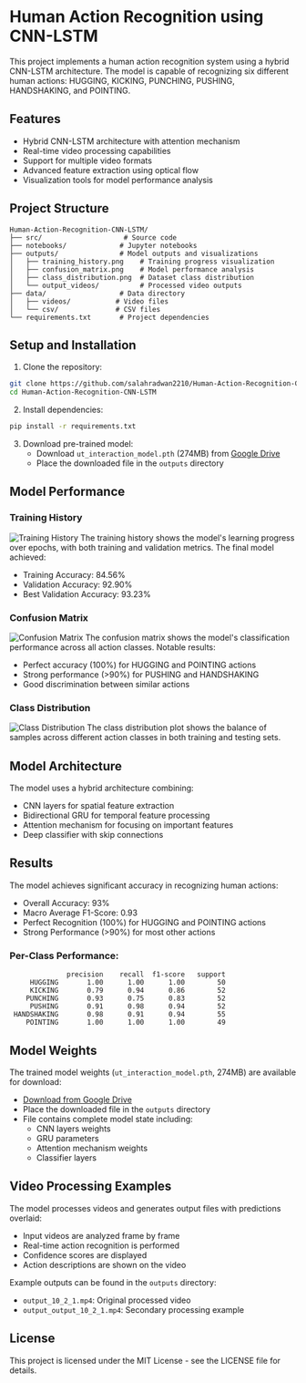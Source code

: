 # Human Action Recognition using CNN-LSTM

This project implements a human action recognition system using a hybrid CNN-LSTM architecture. The model is capable of recognizing six different human actions: HUGGING, KICKING, PUNCHING, PUSHING, HANDSHAKING, and POINTING.

## Features

- Hybrid CNN-LSTM architecture with attention mechanism
- Real-time video processing capabilities
- Support for multiple video formats
- Advanced feature extraction using optical flow
- Visualization tools for model performance analysis

## Project Structure

```
Human-Action-Recognition-CNN-LSTM/
├── src/                    # Source code
├── notebooks/             # Jupyter notebooks
├── outputs/               # Model outputs and visualizations
│   ├── training_history.png    # Training progress visualization
│   ├── confusion_matrix.png    # Model performance analysis
│   ├── class_distribution.png  # Dataset class distribution
│   └── output_videos/          # Processed video outputs
├── data/                  # Data directory
│   ├── videos/           # Video files
│   └── csv/              # CSV files
└── requirements.txt       # Project dependencies
```

## Setup and Installation

1. Clone the repository:
```bash
git clone https://github.com/salahradwan2210/Human-Action-Recognition-CNN-LSTM.git
cd Human-Action-Recognition-CNN-LSTM
```

2. Install dependencies:
```bash
pip install -r requirements.txt
```

3. Download pre-trained model:
   - Download `ut_interaction_model.pth` (274MB) from [Google Drive](https://drive.google.com/file/YOUR_FILE_ID)
   - Place the downloaded file in the `outputs` directory

## Model Performance

### Training History
![Training History](outputs/training_history.png)
The training history shows the model's learning progress over epochs, with both training and validation metrics. The final model achieved:
- Training Accuracy: 84.56%
- Validation Accuracy: 92.90%
- Best Validation Accuracy: 93.23%

### Confusion Matrix
![Confusion Matrix](outputs/confusion_matrix.png)
The confusion matrix shows the model's classification performance across all action classes. Notable results:
- Perfect accuracy (100%) for HUGGING and POINTING actions
- Strong performance (>90%) for PUSHING and HANDSHAKING
- Good discrimination between similar actions

### Class Distribution
![Class Distribution](outputs/class_distribution.png)
The class distribution plot shows the balance of samples across different action classes in both training and testing sets.

## Model Architecture

The model uses a hybrid architecture combining:
- CNN layers for spatial feature extraction
- Bidirectional GRU for temporal feature processing
- Attention mechanism for focusing on important features
- Deep classifier with skip connections

## Results

The model achieves significant accuracy in recognizing human actions:
- Overall Accuracy: 93%
- Macro Average F1-Score: 0.93
- Perfect Recognition (100%) for HUGGING and POINTING actions
- Strong Performance (>90%) for most other actions

### Per-Class Performance:
```
              precision    recall  f1-score   support
     HUGGING       1.00      1.00      1.00        50
     KICKING       0.79      0.94      0.86        52
    PUNCHING       0.93      0.75      0.83        52
     PUSHING       0.91      0.98      0.94        52
 HANDSHAKING       0.98      0.91      0.94        55
    POINTING       1.00      1.00      1.00        49
```

## Model Weights

The trained model weights (`ut_interaction_model.pth`, 274MB) are available for download:
- [Download from Google Drive](https://drive.google.com/file/YOUR_FILE_ID)
- Place the downloaded file in the `outputs` directory
- File contains complete model state including:
  - CNN layers weights
  - GRU parameters
  - Attention mechanism weights
  - Classifier layers

## Video Processing Examples

The model processes videos and generates output files with predictions overlaid:
- Input videos are analyzed frame by frame
- Real-time action recognition is performed
- Confidence scores are displayed
- Action descriptions are shown on the video

Example outputs can be found in the `outputs` directory:
- `output_10_2_1.mp4`: Original processed video
- `output_output_10_2_1.mp4`: Secondary processing example

## License

This project is licensed under the MIT License - see the LICENSE file for details. 
